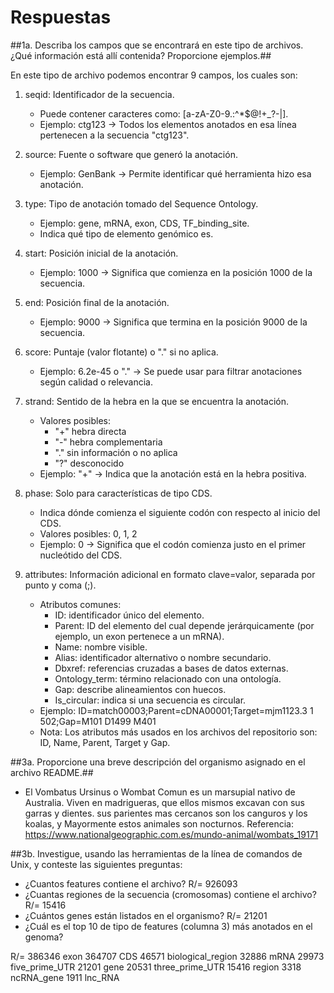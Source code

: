 # Respuestas

##1a. Describa los campos que se encontrará en este tipo de archivos. ¿Qué información está allí contenida? Proporcione ejemplos.##

En este tipo de archivo podemos encontrar 9 campos, los cuales son:

1. seqid: Identificador de la secuencia.
   - Puede contener caracteres como: [a-zA-Z0-9.:^*$@!+_?-|].
   - Ejemplo: ctg123 → Todos los elementos anotados en esa línea pertenecen a la secuencia "ctg123".

2. source: Fuente o software que generó la anotación.
   - Ejemplo: GenBank → Permite identificar qué herramienta hizo esa anotación.

3. type: Tipo de anotación tomado del Sequence Ontology.
   - Ejemplo: gene, mRNA, exon, CDS, TF_binding_site.
   - Indica qué tipo de elemento genómico es.

4. start: Posición inicial de la anotación.
   - Ejemplo: 1000 → Significa que comienza en la posición 1000 de la secuencia.

5. end: Posición final de la anotación.
   - Ejemplo: 9000 → Significa que termina en la posición 9000 de la secuencia.

6. score: Puntaje (valor flotante) o "." si no aplica.
   - Ejemplo: 6.2e-45 o "." → Se puede usar para filtrar anotaciones según calidad o relevancia.

7. strand: Sentido de la hebra en la que se encuentra la anotación.
   - Valores posibles:
     - "+" hebra directa
     - "-" hebra complementaria
     - "." sin información o no aplica
     - "?" desconocido
   - Ejemplo: "+" → Indica que la anotación está en la hebra positiva.

8. phase: Solo para características de tipo CDS.
   - Indica dónde comienza el siguiente codón con respecto al inicio del CDS.
   - Valores posibles: 0, 1, 2
   - Ejemplo: 0 → Significa que el codón comienza justo en el primer nucleótido del CDS.

9. attributes: Información adicional en formato clave=valor, separada por punto y coma (;).
   - Atributos comunes:
     - ID: identificador único del elemento.
     - Parent: ID del elemento del cual depende jerárquicamente (por ejemplo, un exon pertenece a un mRNA).
     - Name: nombre visible.
     - Alias: identificador alternativo o nombre secundario.
     - Dbxref: referencias cruzadas a bases de datos externas.
     - Ontology_term: término relacionado con una ontología.
     - Gap: describe alineamientos con huecos.
     - Is_circular: indica si una secuencia es circular.
   - Ejemplo:
     ID=match00003;Parent=cDNA00001;Target=mjm1123.3 1 502;Gap=M101 D1499 M401
   - Nota: Los atributos más usados en los archivos del repositorio son: ID, Name, Parent, Target y Gap.

##3a. Proporcione una breve descripción del organismo asignado en el archivo README.## 
- El Vombatus Ursinus o Wombat Comun es un marsupial nativo de Australia. Viven en madrigueras, que ellos mismos excavan con sus garras y dientes. sus parientes mas cercanos son los canguros y los koalas, y Mayormente estos animales son nocturnos.
Referencia: https://www.nationalgeographic.com.es/mundo-animal/wombats_19171

##3b. Investigue, usando las herramientas de la línea de comandos de Unix, y conteste las siguientes preguntas:
- ¿Cuantos features contiene el archivo? R/= 926093
- ¿Cuantas regiones de la secuencia (cromosomas) contiene el archivo? R/= 15416
- ¿Cuántos genes están listados en el organismo? R/= 21201
- ¿Cuál es el top 10 de tipo de features (columna 3 más anotados en el 
genoma?

R/=
 386346 exon
 364707 CDS
  46571 biological_region
  32886 mRNA
  29973 five_prime_UTR
  21201 gene
  20531 three_prime_UTR
  15416 region
   3318 ncRNA_gene
   1911 lnc_RNA
